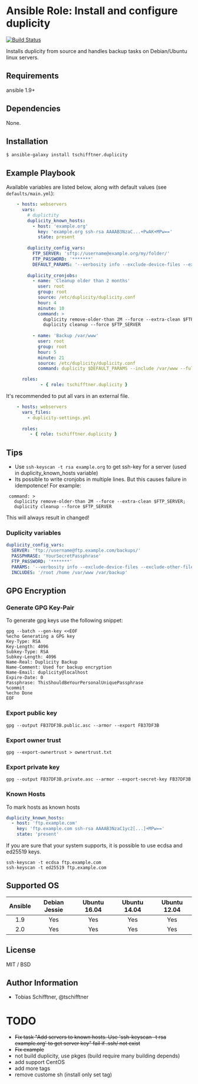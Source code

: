 # Ansible Role: Install and configure duplicity

[![Build Status](https://travis-ci.org/tschifftner/ansible-role-duplicity.svg)](https://travis-ci.org/tschifftner/ansible-role-duplicity)

Installs duplicity from source and handles backup tasks on Debian/Ubuntu linux servers.

## Requirements

ansible 1.9+

## Dependencies

None.

## Installation

```
$ ansible-galaxy install tschifftner.duplicity
```

## Example Playbook

Available variables are listed below, along with default values (see `defaults/main.yml`):

```yaml
    - hosts: webservers
      vars:
        # duplictity
        duplicity_known_hosts:
          - host: 'example.org'
            key: 'example.org ssh-rsa AAAAB3NzaC...+PwAK+MPw=='
            state: present
    
        duplicity_config_vars:
          FTP_SERVER: 'sftp://username@example.org/my/folder/'
          FTP_PASSWORD: '*******'
          DEFAULT_PARAMS: '--verbosity info --exclude-device-files --exclude-other-filesystems --exclude-if-present .duplicity-ignore'
    
        duplicity_cronjobs:
          - name: 'Cleanup older than 2 months'
            user: root
            group: root
            source: /etc/duplicity/duplicity.conf
            hour: 4
            minute: 10
            command: >
              duplicity remove-older-than 2M --force --extra-clean $FTP_SERVER;
              duplicity cleanup --force $FTP_SERVER
    
          - name: 'Backup /var/www'
            user: root
            group: root
            hour: 5
            minute: 21
            source: /etc/duplicity/duplicity.conf
            command: duplicity $DEFAULT_PARAMS --include /var/www --full-if-older-than 1M --exclude '**' / $FTP_SERVER

      roles:
             - { role: tschifftner.duplicity }
```

It's recommended to put all vars in an external file.

```yaml
    - hosts: webservers
      vars_files:
        - duplicity-settings.yml
    
      roles:
         - { role: tschifftner.duplicity }
```

## Tips
 - Use `ssh-keyscan -t rsa example.org` to get ssh-key for a server (used in duplicity_known_hosts variable)
 - Its possible to write cronjobs in multiple lines. But this causes failure in idempotence! For example:
 
```
 command: >
   duplicity remove-older-than 2M --force --extra-clean $FTP_SERVER;
   duplicity cleanup --force $FTP_SERVER
```

This will always result in changed!      
      
### Duplicity variables
```yaml
duplicity_config_vars:
  SERVER: 'ftp://username@ftp.example.com/backups/'
  PASSPHRASE: 'YourSecretPassphrase'
  FTP_PASSWORD: '*******'
  PARAMS: '--verbosity info --exclude-device-files --exclude-other-filesystems --exclude-if-present .duplicity-ignore --exclude-filelist /etc/duplicity/exclude.list'
  INCLUDES: '/root /home /var/www /var/backup'
```      
      
## GPG Encryption

### Generate GPG Key-Pair

To generate gpg keys use the following snippet:
      
```
gpg --batch --gen-key <<EOF
%echo Generating a GPG key
Key-Type: RSA
Key-Length: 4096
Subkey-Type: RSA
Subkey-Length: 4096
Name-Real: Duplicity Backup
Name-Comment: Used for backup encryption
Name-Email: duplicity@localhost
Expire-Date: 0
Passphrase: ThisShouldBeYourPersonalUniquePassphrase
%commit
%echo Done
EOF
```      
      
### Export public key
      
```
gpg --output FB37DF3B.public.asc --armor --export FB37DF3B
```      

### Export owner trust
      
```
gpg --export-ownertrust > ownertrust.txt
```      

### Export private key
      
```
gpg --output FB37DF3B.private.asc --armor --export-secret-key FB37DF3B
```      

### Known Hosts

To mark hosts as known hosts
      
```yaml
duplicity_known_hosts:
  - host: 'ftp.example.com'
    key: 'ftp.example.com ssh-rsa AAAAB3NzaC1yc2[...]+MPw=='
    state: 'present'
```

If you are sure that your system supports, it is possible to use ecdsa and ed25519 keys.

```
ssh-keyscan -t ecdsa ftp.example.com
ssh-keyscan -t ed25519 ftp.example.com
```

## Supported OS

Ansible          | Debian Jessie    | Ubuntu 16.04    | Ubuntu 14.04    | Ubuntu 12.04
:--------------: | :--------------: | :-------------: | :-------------: | :-------------: 
1.9              | Yes              | Yes             | Yes             | Yes
2.0              | Yes              | Yes             | Yes             | Yes
     
## License

MIT / BSD

## Author Information

 - Tobias Schifftner, @tschifftner

# TODO

 - ~~Fix task "Add servers to known hosts. Use 'ssh-keyscan -t rsa example.org' to get server key" fail if .ssh/ not exist~~
 - ~~Fix example~~
 - not build duplicity, use pkges (build require many building depends)
 - add support CentOS
 - add more tags
 - remove custome sh (install only set tag)
